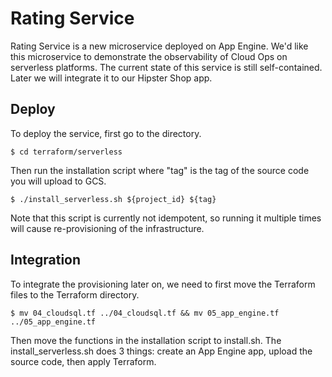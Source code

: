 # Rating Service

Rating Service is a new microservice deployed on App Engine. We'd like this microservice to demonstrate the observability of Cloud Ops on serverless platforms.
The current state of this service is still self-contained. Later we will integrate it to our Hipster Shop app.

## Deploy

To deploy the service, first go to the directory.
```
$ cd terraform/serverless
```

Then run the installation script where "tag" is the tag of the source code you will upload to GCS.

```
$ ./install_serverless.sh ${project_id} ${tag}
```

Note that this script is currently not idempotent, so running it multiple times will cause re-provisioning of the infrastructure.

## Integration

To integrate the provisioning later on, we need to first move the Terraform files to the Terraform directory.
```
$ mv 04_cloudsql.tf ../04_cloudsql.tf && mv 05_app_engine.tf ../05_app_engine.tf
```

Then move the functions in the installation script to install.sh. The install_serverless.sh does 3 things: create an App Engine app, upload the source code, then apply Terraform.

